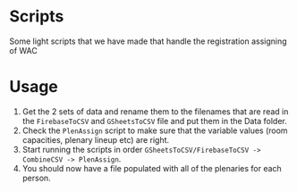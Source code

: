 # Scripts
Some light scripts that we have made that handle the registration assigning of WAC

# Usage
1. Get the 2 sets of data and rename them to the filenames that are read in the `FirebaseToCSV` and `GSheetsToCSV` file and put them in the Data folder.
2. Check the `PlenAssign` script to make sure that the variable values (room capacities, plenary lineup etc) are right.
3. Start running the scripts in order `GSheetsToCSV/FirebaseToCSV -> CombineCSV -> PlenAssign`.
4. You should now have a file populated with all of the plenaries for each person.